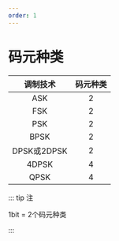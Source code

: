 ```yaml
---
order: 1
---
```


# 码元种类

|  调制技术   | 码元种类 |
| :---------: | :------: |
|     ASK     |    2     |
|     FSK     |    2     |
|     PSK     |    2     |
|    BPSK     |    2     |
| DPSK或2DPSK |    2     |
|    4DPSK    |    4     |
|    QPSK     |    4     |

::: tip 注

1bit = 2个码元种类

:::